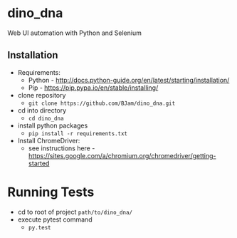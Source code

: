 # dino_dna
Web UI automation with Python and Selenium

## Installation
* Requirements:
    * Python - http://docs.python-guide.org/en/latest/starting/installation/
    * Pip - https://pip.pypa.io/en/stable/installing/
* clone repository
    * `git clone https://github.com/BJam/dino_dna.git`
* cd into directory
    * `cd dino_dna`
* install python packages
    * `pip install -r requirements.txt`
* Install ChromeDriver:
    * see instructions here - https://sites.google.com/a/chromium.org/chromedriver/getting-started
     
# Running Tests
* cd to root of project `path/to/dino_dna/`
* execute pytest command
    * `py.test`
    
